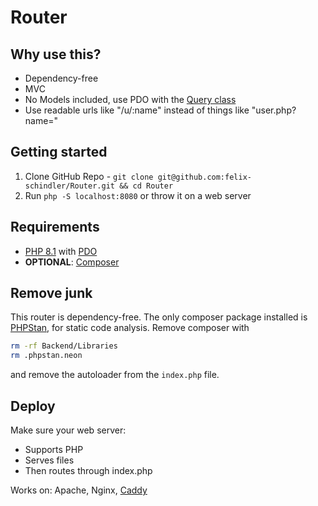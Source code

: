 # Router

## Why use this?

- Dependency-free
- MVC
- No Models included, use PDO with the [Query class](/Backend/Core/Data/Query.php)
- Use readable urls like "/u/:name" instead of things like "user.php?name="

## Getting started

1. Clone GitHub Repo - `git clone git@github.com:felix-schindler/Router.git && cd Router`
2. Run `php -S localhost:8080` or throw it on a web server

## Requirements

- [PHP 8.1](https://www.php.net) with [PDO](https://www.php.net/manual/de/book.pdo.php)
- __OPTIONAL__: [Composer](https://getcomposer.org)

## Remove junk

This router is dependency-free. The only composer package installed is [PHPStan](https://phpstan.org), for static code analysis. Remove composer with

```zsh
rm -rf Backend/Libraries
rm .phpstan.neon
```

and remove the autoloader from the `index.php` file.

## Deploy

Make sure your web server:

- Supports PHP
- Serves files
- Then routes through index.php

Works on: Apache, Nginx, [Caddy](https://caddyserver.com)
